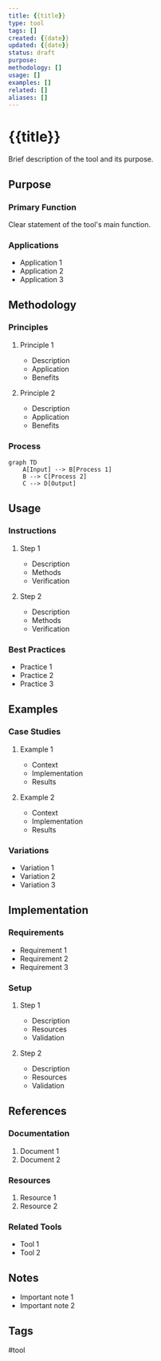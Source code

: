 ```yaml
---
title: {{title}}
type: tool
tags: []
created: {{date}}
updated: {{date}}
status: draft
purpose: 
methodology: []
usage: []
examples: []
related: []
aliases: []
---
```


# {{title}}

Brief description of the tool and its purpose.

## Purpose

### Primary Function
Clear statement of the tool's main function.

### Applications
- Application 1
- Application 2
- Application 3

## Methodology

### Principles
1. Principle 1
   - Description
   - Application
   - Benefits

2. Principle 2
   - Description
   - Application
   - Benefits

### Process
```mermaid
graph TD
    A[Input] --> B[Process 1]
    B --> C[Process 2]
    C --> D[Output]
```

## Usage

### Instructions
1. Step 1
   - Description
   - Methods
   - Verification

2. Step 2
   - Description
   - Methods
   - Verification

### Best Practices
- Practice 1
- Practice 2
- Practice 3

## Examples

### Case Studies
1. Example 1
   - Context
   - Implementation
   - Results

2. Example 2
   - Context
   - Implementation
   - Results

### Variations
- Variation 1
- Variation 2
- Variation 3

## Implementation

### Requirements
- Requirement 1
- Requirement 2
- Requirement 3

### Setup
1. Step 1
   - Description
   - Resources
   - Validation

2. Step 2
   - Description
   - Resources
   - Validation

## References

### Documentation
1. Document 1
2. Document 2

### Resources
1. Resource 1
2. Resource 2

### Related Tools
- Tool 1
- Tool 2

## Notes
- Important note 1
- Important note 2

## Tags
#tool 